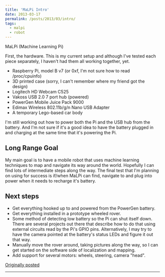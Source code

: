 ```yaml
---
title: 'MaLPi Intro'
date: 2013-03-17
permalink: /posts/2013/03/intro/
tags:
  - malpi
  - robot
---
```


MaLPi (Machine Learning Pi)

First, the hardware. This is my current setup and although I've tested each piece separately, I haven't had them all working together, yet.

* Raspberry Pi, model B v7 (or 0xf, I'm not sure how to read /proc/cpuinfo)
* 3D printed case (sorry, I can't remember where my friend got the design)
* Logitech HD Webcam C525
* Vakoss USB 2.0 7 port hub (powered)
* PowerGen Mobile Juice Pack 9000
* Edimax Wireless 802.11b/g/n Nano USB Adapter
* A temporary Lego-based car body

I'm still working out how to power both the Pi and the USB hub from the battery. And I'm not sure if it's a good idea to have the battery plugged in and charging at the same time that it's powering the Pi.


## Long Range Goal

My main goal is to have a mobile robot that uses machine learning techniques to map and navigate its way around the world. Hopefully I can find lots of intermediate steps along the way. The final test that I'm planning on using for success is if/when MaLPi can find, navigate to and plug into power when it needs to recharge it's battery.


## Next steps

* Get everything hooked up to and powered from the PowerGen battery.
* Get everything installed in a prototype wheeled rover.
* Some method of detecting low battery so the Pi can shut itself down. There are several projects out there that describe how to do that using external circuits read by the Pi's GPIO pins. Alternatively, I may try to have the camera pointed at the battery's status LEDs and figure it out that way.
* Manually move the rover around, taking pictures along the way, so I can get started on the software side of localization and mapping.
* Add support for several motors: wheels, steering, camera "head".

[Originally posted](https://plus.google.com/102063919580003650665/posts/Av6RVgunSQ8)

------
